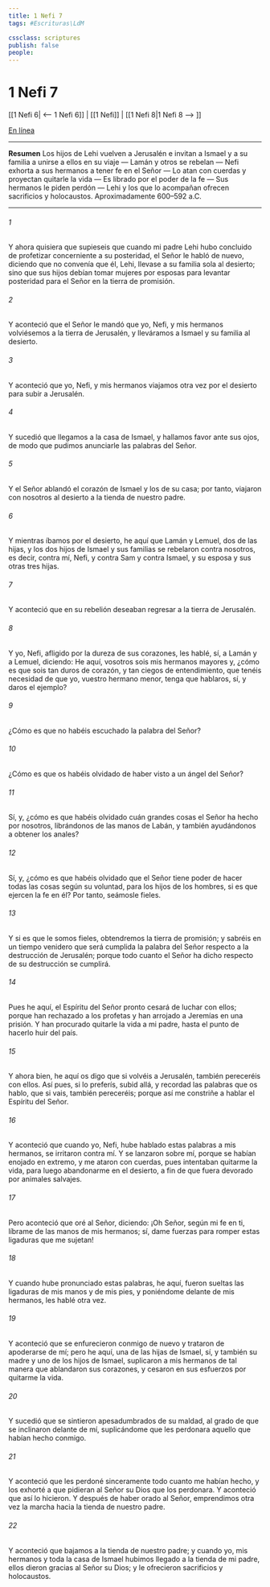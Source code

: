 ```yaml
---
title: 1 Nefi 7
tags: #Escrituras\LdM

cssclass: scriptures
publish: false
people:
---
```


# 1 Nefi 7
[[1 Nefi 6| <-- 1 Nefi 6]] | [[1 Nefi]] | [[1 Nefi 8|1 Nefi 8 --> ]]

[En línea](https://churchofjesuschrist.org/study/scriptures/bofm/1-ne/7?lang=spa)

---
__Resumen__
Los hijos de Lehi vuelven a Jerusalén e invitan a Ismael y a su familia a unirse a ellos en su viaje — Lamán y otros se rebelan — Nefi exhorta a sus hermanos a tener fe en el Señor — Lo atan con cuerdas y proyectan quitarle la vida — Es librado por el poder de la fe — Sus hermanos le piden perdón — Lehi y los que lo acompañan ofrecen sacrificios y holocaustos. Aproximadamente 600–592 a.C.

---
###### 1 
Y ahora quisiera que supieseis que cuando mi padre Lehi hubo concluido de profetizar concerniente a su posteridad, el Señor le habló de nuevo, diciendo que no convenía que él, Lehi, llevase a su familia sola al desierto; sino que sus hijos debían tomar mujeres por esposas para levantar posteridad para el Señor en la tierra de promisión.

###### 2 
Y aconteció que el Señor le mandó que yo, Nefi, y mis hermanos volviésemos a la tierra de Jerusalén, y lleváramos a Ismael y su familia al desierto.

###### 3 
Y aconteció que yo, Nefi, y mis hermanos viajamos otra vez por el desierto para subir a Jerusalén.

###### 4 
Y sucedió que llegamos a la casa de Ismael, y hallamos favor ante sus ojos, de modo que pudimos anunciarle las palabras del Señor.

###### 5 
Y el Señor ablandó el corazón de Ismael y los de su casa; por tanto, viajaron con nosotros al desierto a la tienda de nuestro padre.

###### 6 
Y mientras íbamos por el desierto, he aquí que Lamán y Lemuel, dos de las hijas, y los dos hijos de Ismael y sus familias se rebelaron contra nosotros, es decir, contra mí, Nefi, y contra Sam y contra Ismael, y su esposa y sus otras tres hijas.

###### 7 
Y aconteció que en su rebelión deseaban regresar a la tierra de Jerusalén.

###### 8 
Y yo, Nefi, afligido por la dureza de sus corazones, les hablé, sí, a Lamán y a Lemuel, diciendo: He aquí, vosotros sois mis hermanos mayores y, ¿cómo es que sois tan duros de corazón, y tan ciegos de entendimiento, que tenéis necesidad de que yo, vuestro hermano menor, tenga que hablaros, sí, y daros el ejemplo?

###### 9 
¿Cómo es que no habéis escuchado la palabra del Señor?

###### 10 
¿Cómo es que os habéis olvidado de haber visto a un ángel del Señor?

###### 11 
Sí, y, ¿cómo es que habéis olvidado cuán grandes cosas el Señor ha hecho por nosotros, librándonos de las manos de Labán, y también ayudándonos a obtener los anales?

###### 12 
Sí, y, ¿cómo es que habéis olvidado que el Señor tiene poder de hacer todas las cosas según su voluntad, para los hijos de los hombres, si es que ejercen la fe en él? Por tanto, seámosle fieles.

###### 13 
Y si es que le somos fieles, obtendremos la tierra de promisión; y sabréis en un tiempo venidero que será cumplida la palabra del Señor respecto a la destrucción de Jerusalén; porque todo cuanto el Señor ha dicho respecto de su destrucción se cumplirá.

###### 14 
Pues he aquí, el Espíritu del Señor pronto cesará de luchar con ellos; porque han rechazado a los profetas y han arrojado a Jeremías en una prisión. Y han procurado quitarle la vida a mi padre, hasta el punto de hacerlo huir del país.

###### 15 
Y ahora bien, he aquí os digo que si volvéis a Jerusalén, también pereceréis con ellos. Así pues, si lo preferís, subid allá, y recordad las palabras que os hablo, que si vais, también pereceréis; porque así me constriñe a hablar el Espíritu del Señor.

###### 16 
Y aconteció que cuando yo, Nefi, hube hablado estas palabras a mis hermanos, se irritaron contra mí. Y se lanzaron sobre mí, porque se habían enojado en extremo, y me ataron con cuerdas, pues intentaban quitarme la vida, para luego abandonarme en el desierto, a fin de que fuera devorado por animales salvajes.

###### 17 
Pero aconteció que oré al Señor, diciendo: ¡Oh Señor, según mi fe en ti, líbrame de las manos de mis hermanos; sí, dame fuerzas para romper estas ligaduras que me sujetan!

###### 18 
Y cuando hube pronunciado estas palabras, he aquí, fueron sueltas las ligaduras de mis manos y de mis pies, y poniéndome delante de mis hermanos, les hablé otra vez.

###### 19 
Y aconteció que se enfurecieron conmigo de nuevo y trataron de apoderarse de mí; pero he aquí, una de las hijas de Ismael, sí, y también su madre y uno de los hijos de Ismael, suplicaron a mis hermanos de tal manera que ablandaron sus corazones, y cesaron en sus esfuerzos por quitarme la vida.

###### 20 
Y sucedió que se sintieron apesadumbrados de su maldad, al grado de que se inclinaron delante de mí, suplicándome que les perdonara aquello que habían hecho conmigo.

###### 21 
Y aconteció que les perdoné sinceramente todo cuanto me habían hecho, y los exhorté a que pidieran al Señor su Dios que los perdonara. Y aconteció que así lo hicieron. Y después de haber orado al Señor, emprendimos otra vez la marcha hacia la tienda de nuestro padre.

###### 22 
Y aconteció que bajamos a la tienda de nuestro padre; y cuando yo, mis hermanos y toda la casa de Ismael hubimos llegado a la tienda de mi padre, ellos dieron gracias al Señor su Dios; y le ofrecieron sacrificios y holocaustos.

